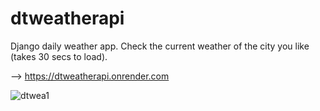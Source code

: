 # dtweatherapi
Django daily weather app. Check the current weather of the city you like (takes 30 secs to load).

--> https://dtweatherapi.onrender.com


![dtwea1](https://github.com/user-attachments/assets/2c532419-bc5f-4aab-ac2b-fc5ab5ba34a2)

